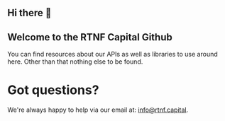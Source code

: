 ## Hi there 👋

## Welcome to the RTNF Capital Github

You can find resources about our APIs as well as libraries to use around here. Other than that nothing else to be found.

# Got questions?

We're always happy to help via our email at: info@rtnf.capital.

